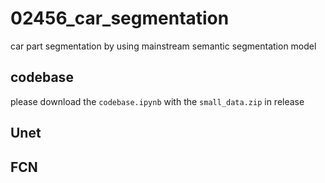 # 02456_car_segmentation
car part segmentation by using mainstream semantic segmentation model

## codebase
please download the `codebase.ipynb` with the `small_data.zip` in release

## Unet


## FCN
